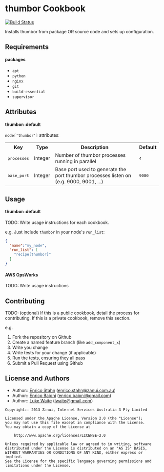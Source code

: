 thumbor Cookbook
================
[![Build Status](https://travis-ci.org/lukewaite/chef-thumbor.png?branch=master)](https://travis-ci.org/lukewaite/chef-thumbor)

Installs thumbor from package OR source code and sets up configuration.


Requirements
------------

#### packages
- `apt`
- `python`
- `nginx`
- `git`
- `build-essential`
- `supervisor`

Attributes
----------

#### thumbor::default
`node['thumbor']` attributes:
<table>
  <tr>
    <th>Key</th>
    <th>Type</th>
    <th>Description</th>
    <th>Default</th>
  </tr>
  <tr>
    <td><tt>processes</tt></td>
    <td>Integer</td>
    <td>Number of thumbor processes running in parallel</td>
    <td><tt>4</tt></td>
  </tr>
  <tr>
    <td><tt>base_port</tt></td>
    <td>Integer</td>
    <td>Base port used to generate the port thumbor processes listen on (e.g. 9000, 9001, ...)</td>
    <td><tt>9000</tt></td>
  </tr>
</table>


Usage
-----
#### thumbor::default
TODO: Write usage instructions for each cookbook.

e.g.
Just include `thumbor` in your node's `run_list`:

```json
{
  "name":"my_node",
  "run_list": [
    "recipe[thumbor]"
  ]
}
```

#### AWS OpsWorks
TODO: Write usage instructions


Contributing
------------
TODO: (optional) If this is a public cookbook, detail the process for contributing. If this is a private cookbook, remove this section.

e.g.
1. Fork the repository on Github
2. Create a named feature branch (like `add_component_x`)
3. Write you change
4. Write tests for your change (if applicable)
5. Run the tests, ensuring they all pass
6. Submit a Pull Request using Github

License and Authors
-------------------
- Author:: [Enrico Stahn](https://github.com/estahn) (<enrico.stahn@zanui.com.au>)
- Author:: [Enrico Baioni](https://github.com/ebaioni) (<enrico.baioni@gmail.com>)
- Author:: [Luke Waite](https://github.com/lukewaite) (<lwaite@gmail.com>)

```text
Copyright:: 2013 Zanui, Internet Services Australia 3 Pty Limited

Licensed under the Apache License, Version 2.0 (the "License");
you may not use this file except in compliance with the License.
You may obtain a copy of the License at

    http://www.apache.org/licenses/LICENSE-2.0

Unless required by applicable law or agreed to in writing, software
distributed under the License is distributed on an "AS IS" BASIS,
WITHOUT WARRANTIES OR CONDITIONS OF ANY KIND, either express or implied.
See the License for the specific language governing permissions and
limitations under the License.
```
